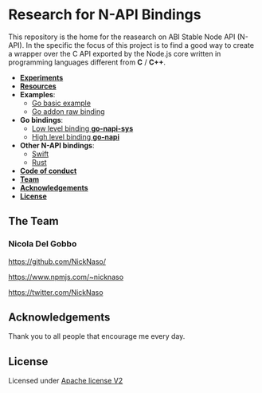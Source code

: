# Research for N-API Bindings

This repository is the home for the reasearch on ABI Stable Node API (N-API). In the specific the focus of this project is to find a good way to create a wrapper over the C API exported by the Node.js core written in programming languages different from **C** / **C++**.

* **[Experiments](/experiments)**
* **[Resources](/resources)**
* **Examples**:
  - [Go basic example](/go-example)
  - [Go addon raw binding](/go-addon-raw-binding)
* **Go bindings**:
  - [Low level binding **go-napi-sys**](https://github.com/napi-bindings/go-napi-sys)
  - [High level binding **go-napi**](https://github.com/napi-bindings/go-napi)
* **Other N-API bindings**:
  - [Swift](https://github.com/LinusU/swift-napi-bindings)
  - [Rust](https://github.com/napi-rs/napi)
* **[Code of conduct](CODE_OF_CONDUCT.md)**
* **[Team](#team)**
* **[Acknowledgements](#acknowledgements)**
* **[License](#license)**

<a name="team"></a>

## The Team

### Nicola Del Gobbo

<https://github.com/NickNaso/>

<https://www.npmjs.com/~nicknaso>

<https://twitter.com/NickNaso>

<a name="acknowledgements"></a>

## Acknowledgements

Thank you to all people that encourage me every day.

<a name="license"></a>

## License

Licensed under [Apache license V2](./LICENSE)
